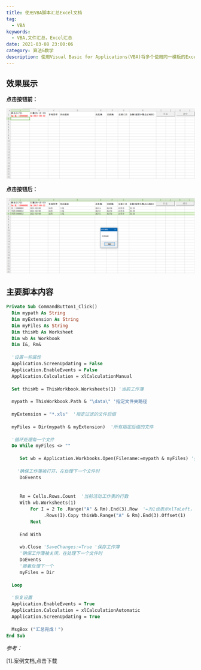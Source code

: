 ```yaml
---
title: 使用VBA脚本汇总Excel文档
tag:
  - VBA
keywords:
  - VBA,文件汇总，Excel汇总
date: 2021-03-08 23:00:06
category: 算法&数学
description: 使用Visual Basic for Applications(VBA)将多个使用同一模板的Excel文件汇总到一个文档中。快速汇总文档。
---
```

## 效果展示

**点击按钮前：**

![](./VBA-collect-documents-content-of-Excel/20210325174022.png)

**点击按钮后：**

![](./VBA-collect-documents-content-of-Excel/20210325174058.png)

## **主要脚本内容**

```vb
Private Sub CommandButton1_Click()
  Dim mypath As String
  Dim myExtension As String
  Dim myFiles As String
  Dim thisWb As Worksheet
  Dim wb As Workbook
  Dim I&, Rm&
  
  '设置一些属性
  Application.ScreenUpdating = False
  Application.EnableEvents = False
  Application.Calculation = xlCalculationManual
  
  Set thisWb = ThisWorkbook.Worksheets(1) '当前工作簿
  
  mypath = ThisWorkbook.Path & "\data\" '指定文件夹路径
 
  myExtension = "*.xls"  '指定过滤的文件后缀
  
  myFiles = Dir(mypath & myExtension)  '所有指定后缀的文件

  '循环处理每一个文件
  Do While myFiles <> ""
  
     Set wb = Application.Workbooks.Open(Filename:=mypath & myFiles) '打开
     
    '确保工作簿被打开，在处理下一个文件时
     DoEvents
     
     
     Rm = Cells.Rows.Count  '当前活动工作表的行数
     With wb.Worksheets(1)
         For I = 2 To .Range("A" & Rm).End(3).Row  '←为1也表示xlToLeft，→为2也表示xlToRight，↑为3也表示xlUp，↓为4也表示xlDown
              .Rows(I).Copy thisWb.Range("A" & Rm).End(3).Offset(1)
         Next
            
     End With
  
     wb.Close 'SaveChanges:=True '保存工作簿
     '确保工作簿被关闭，在处理下一个文件时
     DoEvents
     '接着处理下一个
     myFiles = Dir
    
  Loop
  
  '恢复设置
  Application.EnableEvents = True
  Application.Calculation = xlCalculationAutomatic
  Application.ScreenUpdating = True
  
  MsgBox ("汇总完成！")
End Sub
```

*参考：*

[1].案例文档,<a :href="$withBase('/file/vba-collect-files.zip')" download="vba-collect-files.zip">点击下载</a>


